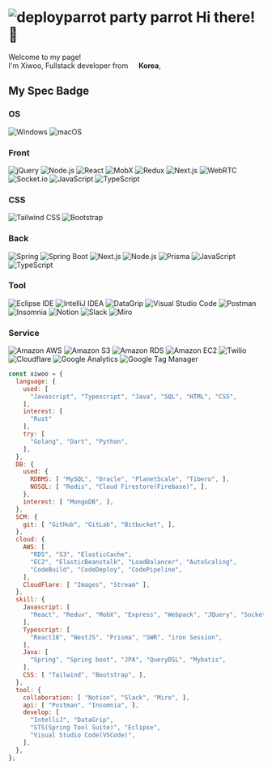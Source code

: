 
<h1>
  <img alt="deployparrot party parrot" title="deployparrot party parrot" loading="lazy" src="https://emojis.slackmojis.com/emojis/images/1643514559/5584/deployparrot.gif?1643514559"> Hi there! 👋
</h1>

<p>
  Welcome to my page! </br> 
  I'm Xiwoo, Fullstack developer from <img src="https://user-images.githubusercontent.com/37923216/181696444-1de22f34-85e2-4b83-885e-286a550271d6.png" width="13"/> <b>Korea</b>, 
</p>

<h2>My Spec Badge</h2>

<h3>OS</h3>
<p>
  <img alt="Windows" src="https://img.shields.io/badge/-Windows-0078D6?style=flat-square&logo=Windows&logoColor=white" />
  <img alt="macOS" src="https://img.shields.io/badge/-macOS-000000?style=flat-square&logo=macOS&logoColor=white" />
</p>

<h3>Front</h3>
<p>
  <img alt="jQuery" src="https://img.shields.io/badge/-jQuery-0769AD?style=flat-square&logo=jQuery&logoColor=white" />
  <img alt="Node.js" src="https://img.shields.io/badge/-Node.js-43853d?style=flat-square&logo=Node.js&logoColor=white" />
  <img alt="React" src="https://img.shields.io/badge/-React-45b8d8?style=flat-square&logo=react&logoColor=white" />
  <img alt="MobX" src="https://img.shields.io/badge/-MobX-FF9955?style=flat-square&logo=MobX&logoColor=white" />
  <img alt="Redux" src="https://img.shields.io/badge/-Redux-764ABC?style=flat-square&logo=redux&logoColor=white" />
  <img alt="Next.js" src="https://img.shields.io/badge/-Next.js-000000?style=flat-square&logo=Next.js&logoColor=white" />
  <img alt="WebRTC" src="https://img.shields.io/badge/-WebRTC-333333?style=flat-square&logo=WebRTC&logoColor=white" />
  <img alt="Socket.io" src="https://img.shields.io/badge/-Socket.io-010101?style=flat-square&logo=Socket.io&logoColor=white" />
  <img alt="JavaScript" src="https://img.shields.io/badge/-JavaScript-F7DF1E?style=flat-square&logo=JavaScript&logoColor=white" />
  <img alt="TypeScript" src="https://img.shields.io/badge/-TypeScript-3178C6?style=flat-square&logo=TypeScript&logoColor=white" />
</p>
<h3>CSS</h3>
<p>
  <img alt="Tailwind CSS" src="https://img.shields.io/badge/-Tailwind CSS-06B6D4?style=flat-square&logo=Tailwind CSS&logoColor=white" />
  <img alt="Bootstrap" src="https://img.shields.io/badge/-Bootstrap-7952B3?style=flat-square&logo=Bootstrap&logoColor=white" />
</p>
<h3>Back</h3>
<p>
  <img alt="Spring" src="https://img.shields.io/badge/-Spring-6DB33F?style=flat-square&logo=Spring&logoColor=white" />
  <img alt="Spring Boot" src="https://img.shields.io/badge/-Spring Boot-6DB33F?style=flat-square&logo=Spring Boot&logoColor=white" />
  <img alt="Next.js" src="https://img.shields.io/badge/-Next.js-000000?style=flat-square&logo=Next.js&logoColor=white" />
  <img alt="Node.js" src="https://img.shields.io/badge/-Node.js-43853d?style=flat-square&logo=Node.js&logoColor=white" />
  <img alt="Prisma" src="https://img.shields.io/badge/-Prisma-2D3748?style=flat-square&logo=Prisma&logoColor=white" />
  <img alt="JavaScript" src="https://img.shields.io/badge/-JavaScript-F7DF1E?style=flat-square&logo=JavaScript&logoColor=white" />
  <img alt="TypeScript" src="https://img.shields.io/badge/-TypeScript-3178C6?style=flat-square&logo=TypeScript&logoColor=white" />
</p>
<h3>Tool</h3>
<p>
  <img alt="Eclipse IDE" src="https://img.shields.io/badge/-Eclipse IDE-2C2255?style=flat-square&logo=Eclipse IDE&logoColor=white" />
  <img alt="IntelliJ IDEA" src="https://img.shields.io/badge/-IntelliJ IDEA-000000?style=flat-square&logo=IntelliJ IDEA&logoColor=white" />
  <img alt="DataGrip" src="https://img.shields.io/badge/-DataGrip-000000?style=flat-square&logo=DataGrip&logoColor=white" />
  <img alt="Visual Studio Code" src="https://img.shields.io/badge/-Visual Studio Code-007ACC?style=flat-square&logo=Visual Studio Code&logoColor=white" />
  <img alt="Postman" src="https://img.shields.io/badge/-Postman-FF6C37?style=flat-square&logo=Postman&logoColor=white" />
  <img alt="Insomnia" src="https://img.shields.io/badge/-Insomnia-4000BF?style=flat-square&logo=Insomnia&logoColor=white" />
  <img alt="Notion" src="https://img.shields.io/badge/-Notion-000000?style=flat-square&logo=Notion&logoColor=white" />
  <img alt="Slack" src="https://img.shields.io/badge/-Slack-4A154B?style=flat-square&logo=Slack&logoColor=white" />
  <img alt="Miro" src="https://img.shields.io/badge/-Miro-050038?style=flat-square&logo=Miro&logoColor=white" />
</p>
<h3>Service</h3>
<p>
  <img alt="Amazon AWS" src="https://img.shields.io/badge/-Amazon AWS-232F3E?style=flat-square&logo=Amazon AWS&logoColor=white" />
  <img alt="Amazon S3" src="https://img.shields.io/badge/-Amazon S3-569A31?style=flat-square&logo=Amazon S3&logoColor=white" />
  <img alt="Amazon RDS" src="https://img.shields.io/badge/-Amazon RDS-527FFF?style=flat-square&logo=Amazon RDS&logoColor=white" />
  <img alt="Amazon EC2" src="https://img.shields.io/badge/-Amazon EC2-FF9900?style=flat-square&logo=Amazon EC2&logoColor=white" />
  <img alt="Twilio" src="https://img.shields.io/badge/-Twilio-F22F46?style=flat-square&logo=Twilio&logoColor=white" />
  <img alt="Cloudflare" src="https://img.shields.io/badge/-Cloudflare-F38020?style=flat-square&logo=Cloudflare&logoColor=white" />
  <img alt="Google Analytics" src="https://img.shields.io/badge/-Google Analytics-E37400?style=flat-square&logo=Google Analytics&logoColor=white" />
  <img alt="Google Tag Manager" src="https://img.shields.io/badge/-Google Tag Manager-246FDB?style=flat-square&logo=Google Tag Manager&logoColor=white" />
</p>


```javascript
const xiwoo = {
  language: {
    used: [
      "Javascript", "Typescript", "Java", "SQL", "HTML", "CSS",
    ],
    interest: [
      "Rust"
    ],
    try: [
      "Golang", "Dart", "Python",
    ],
  },
  DB: {
    used: {
      RDBMS: [ "MySQL", "Oracle", "PlanetScale", "Tibero", ],
      NOSQL: [ "Redis", "Cloud Firestore(Firebase)", ],
    },
    interest: [ "MongoDB", ],
  },
  SCM: {
    git: [ "GitHub", "GitLab", "Bitbucket", ],
  },
  cloud: {
    AWS: [ 
      "RDS", "S3", "ElasticCache", 
      "EC2", "ElasticBeanstalk", "LoadBalancer", "AutoScaling", 
      "CodeBuild", "CodeDeploy", "CodePipeline",
    ],
    CloudFlare: [ "Images", "Stream" ],
  },
  skill: {
    Javascript: [
      "React", "Redux", "MobX", "Express", "Webpack", "JQuery", "SocketIO", "WebRTC",
    ],
    Typescript: [
      "React18", "NextJS", "Prisma", "SWR", "iron Session", 
    ],
    Java: [
      "Spring", "Spring boot", "JPA", "QueryDSL", "Mybatis",
    ],
    CSS: [ "Tailwind", "Bootstrap", ],
  },
  tool: {
    collaboration: [ "Notion", "Slack", "Miro", ],
    api: [ "Postman", "Insomnia", ],
    develop: [
      "IntelliJ", "DataGrip", 
      "STS(Spring Tool Suite)", "Eclipse", 
      "Visual Studio Code(VSCode)", 
    ],
  },
};
```


